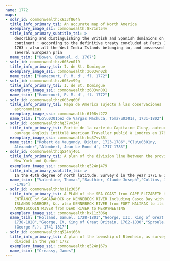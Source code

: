 ```yaml
---
name: 1772
maps:
- solr_id: commonwealth:x633f864h
  title_info_primary_tsi: An accurate map of North America
  exemplary_image_ssi: commonwealth:8k71nt54v
  title_info_primary_subtitle_tsi: > 
    describing and distinguishing the British and Spanish dominions on this great
    continent : according to the definitive treaty concluded at Paris 10th Feby.
    1763 : also all the West India Islands belonging to, and possessed by the
    several European prin
  name_tsim: ["Bowen, Emanuel, d. 1767"]
- solr_id: commonwealth:z603vn019
  title_info_primary_tsi: I. de St. Domingue
  exemplary_image_ssi: commonwealth:z603vn02k
  name_tsim: ["Hamecourt, P. M. d', fl. 1772"]
- solr_id: commonwealth:z603vm99g
  title_info_primary_tsi: I. de St. Domingue
  exemplary_image_ssi: commonwealth:z603vn001
  name_tsim: ["Hamecourt, P. M. d', fl. 1772"]
- solr_id: commonwealth:z603vg60f
  title_info_primary_tsi: Mapa de America sujecto à las observaciones
    astronomicas
  exemplary_image_ssi: commonwealth:6108vt272
  name_tsim: ["Lo\u0301pez de Vargas Machuca, Toma\u0301s, 1731-1802"]
- solr_id: commonwealth:hq37vv34j
  title_info_primary_tsi: Partie de la carte du Capitaine Cluny, auteur d'un
    ouvrage anglois intitulé American Traveller publié à Londres en 1769
  exemplary_image_ssi: commonwealth:hq37vv35t
  name_tsim: ["Robert de Vaugondy, Didier, 1723-1786","Clu\u0301ny,
    Alexander","Alembert, Jean Le Rond d', 1717-1783"]
- solr_id: commonwealth:q524nj461
  title_info_primary_tsi: A plan of the division line between the provinces of
    New-York and Quebec
  exemplary_image_ssi: commonwealth:q524nj479
  title_info_primary_subtitle_tsi: > 
    In the 45th degree of north latitude. Survey'd in the year 1771 & 1772
  name_tsim: ["Valentine, Thomas","Sauthier, Claude Joseph","Collins, John,
    -1795"]
- solr_id: commonwealth:hx11z305f
  title_info_primary_tsi: A PLAN of the SEA COAST from CAPE ELIZABETH to the
    ENTRANCE of SAGADAHOCK or KENNEBECK RIVER Including Casco Bay with all it's
    ISLANDS HARBORS, &c. also KENNEBECK RIVER from FORT HALIFAX to its MOUTH
    AMORISCOGIN RIVER from DEAD RIVER to MERRYMEETING 
  exemplary_image_ssi: commonwealth:hx11z306q
  name_tsim: ["Holland, Samuel, 1728-1801","George, III, King of Great Britain,
    1738-1820","George, IV, King of Great Britain, 1762-1830","Sproule, Geo. F.
    (George F.), 1741-1817"]
- solr_id: commonwealth:q524nj66h
  title_info_primary_tsi: A plan of the township of Blenheim, as surveyed and
    divided in the year 1772
  exemplary_image_ssi: commonwealth:q524nj67s
  name_tsim: ["Creassy, James"]
---
```

